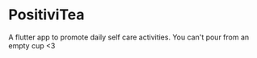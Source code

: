 # PositiviTea

A flutter app to promote daily self care activities. You can't pour from an empty cup <3

